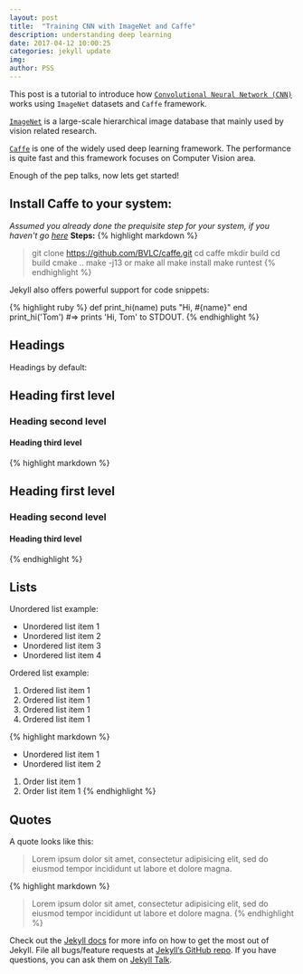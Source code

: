 ```yaml
---
layout: post
title:  "Training CNN with ImageNet and Caffe"
description: understanding deep learning
date: 2017-04-12 10:00:25 
categories: jekyll update
img: 
author: PSS
---
```

This post is a tutorial to introduce how [`Convolutional Neural Network (CNN)`](http://cs231n.github.io/convolutional-networks/) works using `ImageNet` datasets and `Caffe` framework.

[`ImageNet`](http://www.image-net.org/) is a large-scale hierarchical image database that mainly used by vision related research.

[`Caffe`](http://caffe.berkeleyvision.org/) is one of the widely used deep learning framework. The performance is quite fast and this framework focuses on Computer Vision area. 

Enough of the pep talks, now lets get started!

## Install Caffe to your system:
*Assumed you already done the prequisite step for your system, if you haven't go [here](http://caffe.berkeleyvision.org/installation.html)*
**Steps:**
{% highlight markdown %}
> git clone https://github.com/BVLC/caffe.git
> cd caffe
> mkdir build
> cd build
> cmake ..
> make -j13 or make all
> make install
> make runtest
{% endhighlight %}

Jekyll also offers powerful support for code snippets:

{% highlight ruby %}
def print_hi(name)
  puts "Hi, #{name}"
end
print_hi('Tom')
#=> prints 'Hi, Tom' to STDOUT.
{% endhighlight %}

## Headings

Headings by default:

## Heading first level
### Heading second level
#### Heading third level

{% highlight markdown %}
## Heading first level
### Heading second level
#### Heading third level
{% endhighlight %}

## Lists

Unordered list example:
* Unordered list item 1
* Unordered list item 2
* Unordered list item 3
* Unordered list item 4

Ordered list example:
1. Ordered list item 1
2. Ordered list item 1
3. Ordered list item 1
4. Ordered list item 1

{% highlight markdown %}
* Unordered list item 1
* Unordered list item 2

1. Order list item 1
2. Order list item 1
{% endhighlight %}


## Quotes

A quote looks like this:

> Lorem ipsum dolor sit amet, consectetur adipisicing elit, sed do eiusmod tempor
incididunt ut labore et dolore magna.

{% highlight markdown %}
> Lorem ipsum dolor sit amet, consectetur adipisicing elit, sed do eiusmod tempor
incididunt ut labore et dolore magna.
{% endhighlight %}

Check out the [Jekyll docs][jekyll-docs] for more info on how to get the most out of Jekyll. File all bugs/feature requests at [Jekyll’s GitHub repo][jekyll-gh]. If you have questions, you can ask them on [Jekyll Talk][jekyll-talk].

[jekyll-docs]: https://jekyllrb.com/docs/home
[jekyll-gh]:   https://github.com/jekyll/jekyll
[jekyll-talk]: https://talk.jekyllrb.com/
